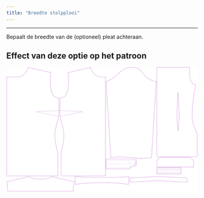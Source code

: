 ```yaml
---
title: "Breedte stolpplooi"
---
```


---

Bepaalt de breedte van de (optioneel) pleat achteraan.

## Effect van deze optie op het patroon

![Deze afbeelding toont het effect van deze optie door meerdere varianten die een andere waarde hebben voor deze optie te vervangen](simone_boxpleatwidth_sample.svg "Effect van deze optie op het patroon")
